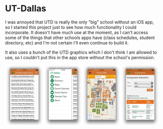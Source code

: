 UT-Dallas
=========

I was annoyed that UTD is really the only "big" school without an iOS app, so I started this project just to see how much functionality I could incorporate.
It doesn't have much use at the moment, as I can't access some of the things that other schools apps have (class schedules, student directory, etc) and I'm not certain I'll even continue to build it.

It also uses a bunch of the UTD graphics which I don't think I am allowed to use, so I couldn't put this in the app store without the school's permission.

![Alt text](/Screenshots/screenshot.png/ "Puppies")

